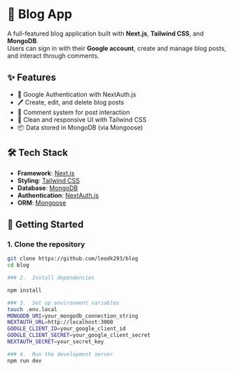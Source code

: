 # 📝 Blog App

A full-featured blog application built with **Next.js**, **Tailwind CSS**, and **MongoDB**.  
Users can sign in with their **Google account**, create and manage blog posts, and interact through comments.

## ✨ Features

- 🔐 Google Authentication with NextAuth.js
- 🖊️ Create, edit, and delete blog posts
- 💬 Comment system for post interaction
- 🌙 Clean and responsive UI with Tailwind CSS
- 📦 Data stored in MongoDB (via Mongoose)

## 🛠️ Tech Stack

- **Framework**: [Next.js](https://nextjs.org/)
- **Styling**: [Tailwind CSS](https://tailwindcss.com/)
- **Database**: [MongoDB](https://www.mongodb.com/)
- **Authentication**: [NextAuth.js](https://next-auth.js.org/)
- **ORM**: [Mongoose](https://mongoosejs.com/)

## 🚀 Getting Started

### 1. Clone the repository

```bash
git clone https://github.com/leodk293/blog
cd blog

### 2.  Install dependencies

npm install

### 3.  Set up environment variables
touch .env.local
MONGODB_URI=your_mongodb_connection_string
NEXTAUTH_URL=http://localhost:3000
GOOGLE_CLIENT_ID=your_google_client_id
GOOGLE_CLIENT_SECRET=your_google_client_secret
NEXTAUTH_SECRET=your_secret_key

### 4.  Run the development server
npm run dev